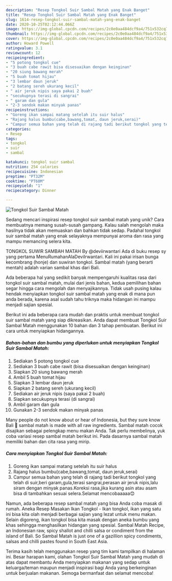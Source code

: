 ```yaml
---
description: "Resep Tongkol Suir Sambal Matah yang Enak Banget"
title: "Resep Tongkol Suir Sambal Matah yang Enak Banget"
slug: 1614-resep-tongkol-suir-sambal-matah-yang-enak-banget
date: 2020-10-25T02:12:44.066Z
image: https://img-global.cpcdn.com/recipes/2c0e0aa484dcf9a4/751x532cq70/tongkol-suir-sambal-matah-foto-resep-utama.jpg
thumbnail: https://img-global.cpcdn.com/recipes/2c0e0aa484dcf9a4/751x532cq70/tongkol-suir-sambal-matah-foto-resep-utama.jpg
cover: https://img-global.cpcdn.com/recipes/2c0e0aa484dcf9a4/751x532cq70/tongkol-suir-sambal-matah-foto-resep-utama.jpg
author: Howard Powell
ratingvalue: 3.1
reviewcount: 12
recipeingredient:
- "5 potong tongkol cue"
- "3 buah cabe rawit bisa disesuaikan dengan keinginan"
- "20 siung bawang merah"
- "5 buah tomat hijau"
- "3 lembar daun jeruk"
- "2 batang sereh ukurang kecil"
- " air jeruk nipis saya pakai 2 buah"
- "secukupnya terasi di sangrai"
- " garam dan gula"
- "2-3 sendok makan minyak panas"
recipeinstructions:
- "Goreng ikan sampai matang setelah itu suir halus"
- "Rajang halus bumbu(cabe,bawang,tomat, daun jeruk,serai)"
- "Campur semua bahan yang telah di rajang tadi berikut tongkol yang telah di suir,beri garam,gula,terasi sangrai,perasan air jeruk nipis,lalu siram dengan minyak panas.Koreksi rasa,jika kurang asin atau asam bisa di tambahkan sesuai selera.Selamat mencobaaaaa😊"
categories:
- Resep
tags:
- tongkol
- suir
- sambal

katakunci: tongkol suir sambal 
nutrition: 254 calories
recipecuisine: Indonesian
preptime: "PT32M"
cooktime: "PT60M"
recipeyield: "1"
recipecategory: Dinner

---
```



![Tongkol Suir Sambal Matah](https://img-global.cpcdn.com/recipes/2c0e0aa484dcf9a4/751x532cq70/tongkol-suir-sambal-matah-foto-resep-utama.jpg)

Sedang mencari inspirasi resep tongkol suir sambal matah yang unik? Cara membuatnya memang susah-susah gampang. Kalau salah mengolah maka hasilnya tidak akan memuaskan dan bahkan tidak sedap. Padahal tongkol suir sambal matah yang enak selayaknya mempunyai aroma dan rasa yang mampu memancing selera kita.

TONGKOL SUWIR SAMBAH MATAH By @deviirwantari Ada di buku resep sy yang pertama MenuRumahanAlaDeviIrwantari. Kali ini pakai irisan bunga kecombrang (honje) dan suwiran tongkol. Sambal matah (yang berarti mentah) adalah varian sambal khas dari Bali.

Ada beberapa hal yang sedikit banyak mempengaruhi kualitas rasa dari tongkol suir sambal matah, mulai dari jenis bahan, kedua pemilihan bahan segar hingga cara mengolah dan menyajikannya. Tidak usah pusing kalau hendak menyiapkan tongkol suir sambal matah yang enak di mana pun anda berada, karena asal sudah tahu triknya maka hidangan ini mampu menjadi sajian spesial.


Berikut ini ada beberapa cara mudah dan praktis untuk membuat tongkol suir sambal matah yang siap dikreasikan. Anda dapat membuat Tongkol Suir Sambal Matah menggunakan 10 bahan dan 3 tahap pembuatan. Berikut ini cara untuk menyiapkan hidangannya.

<!--inarticleads1-->

##### Bahan-bahan dan bumbu yang diperlukan untuk menyiapkan Tongkol Suir Sambal Matah:

1. Sediakan 5 potong tongkol cue
1. Sediakan 3 buah cabe rawit (bisa disesuaikan dengan keinginan)
1. Siapkan 20 siung bawang merah
1. Ambil 5 buah tomat hijau
1. Siapkan 3 lembar daun jeruk
1. Siapkan 2 batang sereh (ukurang kecil)
1. Sediakan  air jeruk nipis (saya pakai 2 buah)
1. Siapkan secukupnya terasi (di sangrai)
1. Ambil  garam dan gula
1. Gunakan 2-3 sendok makan minyak panas


Many people do not know about or hear of Indonesia, but they sure know Bali 🙂 sambal matah is made with all raw ingredients. Sambal matah cocok disajikan sebagai pelengkap menu makan Anda. Tak perlu membelinya, yuk coba variasi resep sambal matah berikut ini. Pada dasarnya sambal matah memiliki bahan dan cita rasa yang mirip. 

<!--inarticleads2-->

##### Cara menyiapkan Tongkol Suir Sambal Matah:

1. Goreng ikan sampai matang setelah itu suir halus
1. Rajang halus bumbu(cabe,bawang,tomat, daun jeruk,serai)
1. Campur semua bahan yang telah di rajang tadi berikut tongkol yang telah di suir,beri garam,gula,terasi sangrai,perasan air jeruk nipis,lalu siram dengan minyak panas.Koreksi rasa,jika kurang asin atau asam bisa di tambahkan sesuai selera.Selamat mencobaaaaa😊


Namun, ada beberapa resep sambal matah yang bisa Anda coba masak di rumah. Aneka Resep Masakan Ikan Tongkol - Ikan tongkol, ikan yang satu ini bisa kita olah menjadi berbagai sajian yang lezat untuk menu makan. Selain digoreng, ikan tongkol bisa kita masak dengan aneka bumbu yang khas sehingga menghasilkan hidangan yang spesial. Sambal Matah Recipe, an Indonesian raw, spicy shallot and chilli salsa or condiment from the island of Bali. So Sambal Matah is just one of a gazillion spicy condiments, salsas and chilli pastes found in South East Asia. 

Terima kasih telah menggunakan resep yang tim kami tampilkan di halaman ini. Besar harapan kami, olahan Tongkol Suir Sambal Matah yang mudah di atas dapat membantu Anda menyiapkan makanan yang sedap untuk keluarga/teman maupun menjadi inspirasi bagi Anda yang berkeinginan untuk berjualan makanan. Semoga bermanfaat dan selamat mencoba!

